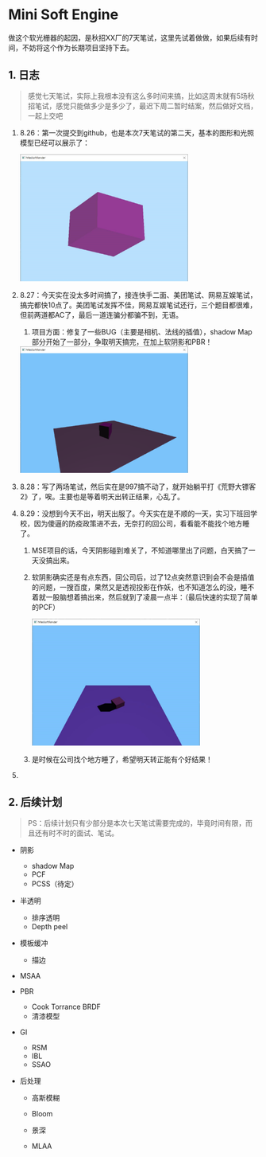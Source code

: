 # Mini Soft Engine

做这个软光栅器的起因，是秋招XX厂的7天笔试，这里先试着做做，如果后续有时间，不妨将这个作为长期项目坚持下去。



## 1. 日志

> 感觉七天笔试，实际上我根本没有这么多时间来搞，比如这周末就有5场秋招笔试，感觉只能做多少是多少了，最迟下周二暂时结案，然后做好文档，一起上交吧

1. 8.26：第一次提交到github，也是本次7天笔试的第二天，基本的图形和光照模型已经可以展示了：

   <img src="README.assets/image-20220826215249087.png" alt="image-20220826215249087" style="zoom: 33%;" />

2. 8.27：今天实在没太多时间搞了，接连快手二面、美团笔试、网易互娱笔试，搞完都快10点了。美团笔试发挥不佳，网易互娱笔试还行，三个题目都很难，但前两道都AC了，最后一道连骗分都骗不到，无语。

   1. 项目方面：修复了一些BUG（主要是相机、法线的插值），shadow Map部分开始了一部分，争取明天搞完，在加上软阴影和PBR！

   <img src="README.assets/image-20220827214250301.png" alt="image-20220827214250301" style="zoom:33%;" />
   
3. 8.28：写了两场笔试，然后实在是997搞不动了，就开始躺平打《荒野大镖客2》了，唉。主要也是等着明天出转正结果，心乱了。

4. 8.29：没想到今天不出，明天出服了。今天实在是不顺的一天，实习下班回学校，因为傻逼的防疫政策进不去，无奈打的回公司，看看能不能找个地方睡了。

   1. MSE项目的话，今天阴影碰到难关了，不知道哪里出了问题，白天搞了一天没搞出来。

   2. 软阴影确实还是有点东西，回公司后，过了12点突然意识到会不会是插值的问题，一搜百度，果然又是透视投影在作妖，也不知道怎么的没，睡不着就一股脑想着搞出来，然后就到了凌晨一点半：（最后快速的实现了简单的PCF）

      <img src="README.assets/image-20220830014549696.png" alt="image-20220830014549696" style="zoom: 33%;" />

   3. 是时候在公司找个地方睡了，希望明天转正能有个好结果！

5. 



## 2. 后续计划

> PS：后续计划只有少部分是本次七天笔试需要完成的，毕竟时间有限，而且还有时不时的面试、笔试。

+ 阴影

  + shadow Map
  + PCF
  + PCSS（待定）

+ 半透明

  + 排序透明
  + Depth peel

+ 模板缓冲

  + 描边

+ MSAA

+ PBR

  + Cook Torrance BRDF
  + 清漆模型

+ GI

  + RSM
  + IBL
  + SSAO

+ 后处理

  + 高斯模糊
  + Bloom
  + 景深

  + MLAA